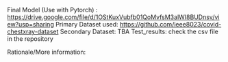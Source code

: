 Final Model (Use with Pytorch) : https://drive.google.com/file/d/1OStKuxVubfb01QoMvfsM3alWI8BUDnsv/view?usp=sharing
Primary Dataset used: https://github.com/ieee8023/covid-chestxray-dataset
Secondary Dataset: TBA
Test_results: check the csv file in the repository

Rationale/More information:
